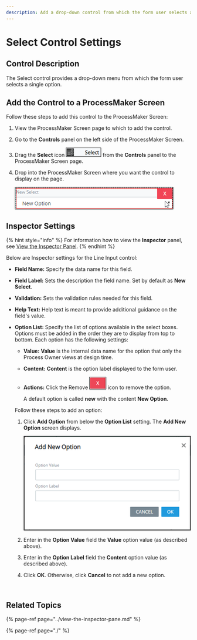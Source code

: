```yaml
---
description: Add a drop-down control from which the form user selects a single option.
---
```


# Select Control Settings

## Control Description

The Select control provides a drop-down menu from which the form user selects a single option.

##  Add the Control to a ProcessMaker Screen

Follow these steps to add this control to the ProcessMaker Screen:

1. View the ProcessMaker Screen page to which to add the control.
2. Go to the **Controls** panel on the left side of the ProcessMaker Screen.
3. Drag the **Select** icon ![](../../../../.gitbook/assets/select-control-screens-builder-processes.png) from the **Controls** panel to the ProcessMaker Screen page.
4. Drop into the ProcessMaker Screen where you want the control to display on the page.  

   ![](../../../../.gitbook/assets/select-control-placed-screens-builder-processes.png)

## Inspector Settings <a id="inspector-settings"></a>

{% hint style="info" %}
For information how to view the **Inspector** panel, see [View the Inspector Panel](https://processmaker.gitbook.io/processmaker-4-community/-LPblkrcFWowWJ6HZdhC/designing-processes/design-forms/screens-builder/view-the-inspector-pane).
{% endhint %}

Below are Inspector settings for the Line Input control:

* **Field Name:** Specify the data name for this field.
* **Field Label:** Sets the description the field name. Set by default as **New Select**.
* **Validation:** Sets the validation rules needed for this field. 
* **Help Text:**  Help text is meant to provide additional guidance on the field's value.
* **Option List:** Specify the list of options available in the select boxes. Options must be added in the order they are to display from top to bottom. Each option has the following settings:

  * **Value:** **Value** is the internal data name for the option that only the Process Owner views at design time.
  * **Content:** **Content** is the option label displayed to the form user. 
  * **Actions:** Click the Remove ![](../../../../.gitbook/assets/remove-page-screens-editor-processes.png) icon to remove the option.

    A default option is called **new** with the content **New Option**.

  Follow these steps to add an option: 

  1. Click **Add Option** from below the **Option List** setting. The **Add New Option** screen displays.  

     ![](../../../../.gitbook/assets/add-new-option-screen-screen-builder-processes.png)

  2. Enter in the **Option Value** field the **Value** option value \(as described above\).
  3. Enter in the **Option Label** field the **Content** option value \(as described above\).
  4. Click **OK**. Otherwise, click **Cancel** to not add a new option.

​

## Related Topics

{% page-ref page="../view-the-inspector-pane.md" %}

{% page-ref page="./" %}

